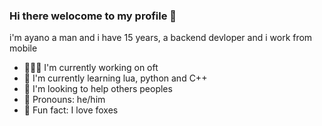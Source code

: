 ### Hi there welocome to my profile 👋

i'm ayano a man and i have 15 years, a backend devloper and i work from mobile

- 👨🏻‍🏭 I'm currently working on oft
- 📕 I'm currently learning lua, python and C++
- 🍹 I'm looking to help others peoples
- 🌺 Pronouns: he/him
- 🦊 Fun fact: I love foxes
